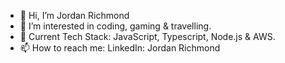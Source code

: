 - 👋 Hi, I’m Jordan Richmond
- 👀 I’m interested in coding, gaming & travelling.
- 🌱 Current Tech Stack: JavaScript, Typescript, Node.js & AWS.
- 📫 How to reach me: LinkedIn: Jordan Richmond

<!---
JordanRichmond/JordanRichmond is a ✨ special ✨ repository because its `README.md` (this file) appears on your GitHub profile.
You can click the Preview link to take a look at your changes.
--->
